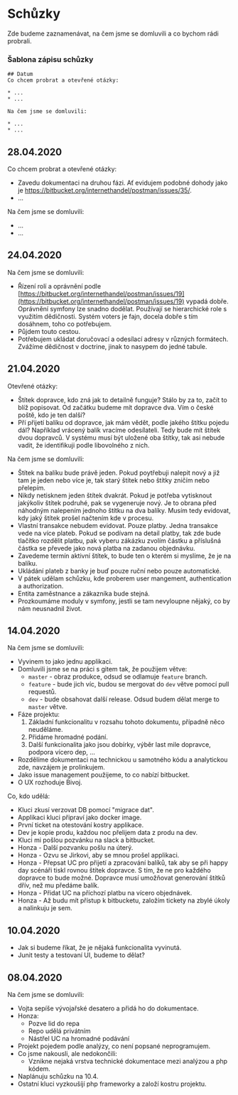 # Schůzky

Zde budeme zaznamenávat, na čem jsme se domluvili a co bychom rádi probrali.

### Šablona zápisu schůzky
```
## Datum
Co chcem probrat a otevřené otázky:

* ...
* ...

Na čem jsme se domluvili:

* ...
* ...
```



## 28.04.2020
Co chcem probrat a otevřené otázky:

* Zavedu dokumentaci na druhou fázi. Ať evidujem podobné dohody jako je https://bitbucket.org/internethandel/postman/issues/35/.
* ...

Na čem jsme se domluvili:

* ...
* ...


## 24.04.2020
Na čem jsme se domluvili:

* Řízení rolí a oprávnění podle [https://bitbucket.org/internethandel/postman/issues/19](https://bitbucket.org/internethandel/postman/issues/19) vypadá dobře. Oprávnění symfony lze snadno dodělat. Používají se hierarchické role s využitím dědičnosti. Systém voters je fajn, docela dobře s tím dosáhnem, toho co potřebujem.
* Půjdem touto cestou.
* Potřebujem ukládat doručovací a odesílací adresy v různých formátech. Zvážíme dědičnost v doctrine, jinak to nasypem do jedné tabule.

## 21.04.2020
Otevřené otázky:

* Štítek dopravce, kdo zná jak to detailně funguje? Stálo by za to, začít to blíž popisovat. Od začátku budeme mít dopravce dva. Vím o české poště, kdo je ten další?
* Pří přijetí balíku od dopravce, jak mám vědět, podle jakého štítku pojedu dál? Například vrácený balík vracíme odesílateli. Tedy bude mít štítek dvou dopravců. V systému musí být uložené oba štítky, tak asi nebude vadit, že identifikuji podle libovolného z nich.

Na čem jsme se domluvili:

* Štítek na balíku bude právě jeden. Pokud poytřebuji nalepit nový a již tam je jeden nebo více je, tak starý štítek nebo štítky zničím nebo přelepím.
* Nikdy netisknem jeden štítek dvakrát. Pokud je potřeba vytisknout jakýkoliv štítek podruhé, pak se vygeneruje nový. Je to obrana před náhodným nalepením jednoho štítku na dva balíky. Musím tedy evidovat, kdy jaký štítek prošel načtením kde v procesu.
* Vlastní transakce nebudem evidovat. Pouze platby. Jedna transakce vede na více plateb. Pokud se podívam na detail platby, tak zde bude tlačítko rozdělit platbu, pak vyberu zákázku zvolím částku a příslušná částka se převede jako nová platba na zadanou objednávku. 
* Zavedeme termín aktivní štítek, to bude ten o kterém si myslíme, že je na balíku.
* Ukládání plateb z banky je buď pouze ruční nebo pouze automatické.
* V pátek udělam schůzku, kde proberem user mangement, authentication a authorization.
* Entita zaměstnance a zákazníka bude stejná.
* Prozkoumáme moduly v symfony, jestli se tam nevyloupne nějaký, co by nám neusnadnil život.

## 14.04.2020
Na čem jsme se domluvili:

* Vyvinem to jako jednu applikaci.
* Domluvili jsme se na práci s gitem tak, že použijem větve:
    * `master` - obraz produkce, odsud se odlamuje `feature` branch.
    * `feature` - bude jich víc, budou se mergovat do `dev` větve pomocí pull requestů.
    * `dev` - bude obsahovat další release. Odsud budem dělat merge to `master`  větve.
* Fáze projektu:
    1. Základní funkcionalitu v rozsahu tohoto dokumentu, případně něco neuděláme.
    1. Přidáme hromadné podání.
    1. Další funkcionalita jako jsou dobírky, výběr last mile dopravce, podpora vícero dep, ...
* Rozdělíme dokumentaci na technickou u samotného kódu a analytickou zde, navzájem je prolinkujem.
* Jako issue management použijeme, to co nabízí bitbucket.
* O UX rozhoduje Bivoj.

Co, kdo udělá:

* Kluci zkusí verzovat DB pomocí "migrace dat".
* Applikaci kluci připraví jako docker image.
* První ticket na otestování kostry applikace.
* Dev je kopie produ, každou noc přelijem data z produ na dev.
* Kluci mi pošlou pozvánku na slack a bitbucket.
* Honza - Další pozvanku pošlu na úterý.
* Honza - Ozvu se Jirkovi, aby se mnou prošel applikaci.
* Honza - Přepsat UC pro přijetí a zpracování balíků, tak aby se při happy day scénáři tiskl rovnou štítek dopravce. S tím, že ne pro každého dopravce to bude možné. Dopravce musí umožňovat generování štítků dřív, než mu předáme balík.
* Honza - Přidat UC na příchozí platbu na vícero objednávek.
* Honza - Až budu mít přístup k bitbucketu, založím tickety na zbylé úkoly a nalinkuju je sem.

## 10.04.2020

* Jak si budeme říkat, že je nějaká funkcionalita vyvinutá.
* Junit testy a testovaní UI, budeme to dělat?

## 08.04.2020

Na čem jsme se domluvili:

* Vojta sepíše vývojařské desatero a přidá ho do dokumentace.
* Honza:
    * Pozve lid do repa
    * Repo udělá privátním
    * Nástřel UC na hromadné podávání
* Projekt pojedem podle analýzy, co není popsané neprogramujem.
* Co jsme nakousli, ale nedokončili:
    * Vznikne nejaká vrstva technické dokumentace mezi analýzou a php kódem.
* Naplánuju schůzku na 10.4.
* Ostatní kluci vyzkoušíjí php frameworky a založí kostru projektu.